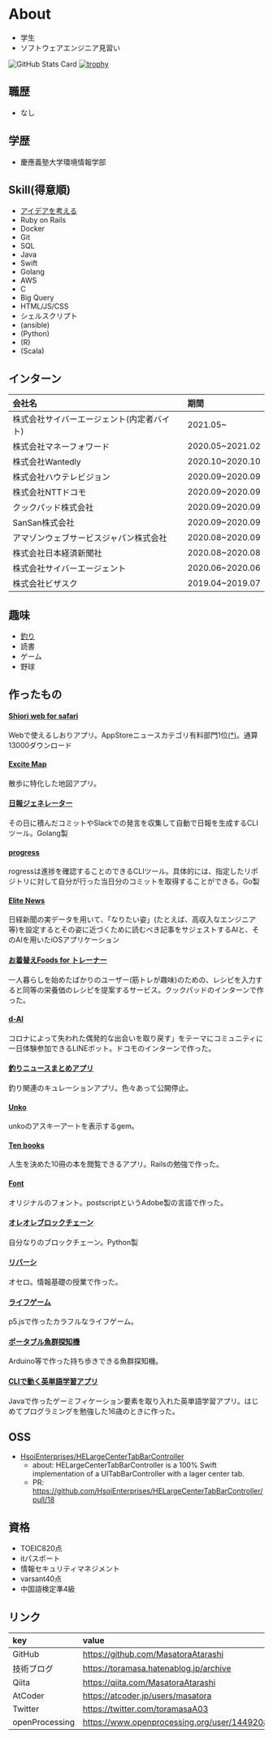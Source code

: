 # About
- 学生
- ソフトウェアエンジニア見習い

![GitHub Stats Card](https://github-readme-stats.vercel.app/api?username=MasatoraAtarashi&count_private=true)
[![trophy](https://github-profile-trophy.vercel.app/?username=MasatoraAtarashi)](https://github.com/ryo-ma/github-profile-trophy)

## 職歴
- なし

## 学歴
- 慶應義塾大学環境情報学部

## Skill(得意順)
- [アイデアを考える](https://qiita.com/MasatoraAtarashi/items/eec4642fe1e6ce79304d)
- Ruby on Rails
- Docker
- Git
- SQL
- Java
- Swift
- Golang
- AWS
- C
- Big Query
- HTML/JS/CSS
- シェルスクリプト
- (ansible)
- (Python)
- (R)
- (Scala)

## インターン
| 会社名 | 期間 |
| :--- | :----|
| 株式会社サイバーエージェント(内定者バイト) | 2021.05~ |
| 株式会社マネーフォワード | 2020.05~2021.02 |
| 株式会社Wantedly | 2020.10~2020.10 |
| 株式会社ハウテレビジョン | 2020.09~2020.09 |
| 株式会社NTTドコモ | 2020.09~2020.09 |
| クックパッド株式会社 | 2020.09~2020.09 |
| SanSan株式会社 | 2020.09~2020.09 |
| アマゾンウェブサービスジャパン株式会社 | 2020.08~2020.09 |
| 株式会社日本経済新聞社 | 2020.08~2020.08 |
| 株式会社サイバーエージェント | 2020.06~2020.06 |
| 株式会社ビザスク | 2019.04~2019.07 |

## 趣味
- [釣り](https://github.com/MasatoraAtarashi/portfolio/blob/master/%E3%83%9E%E3%82%B0%E3%83%AD.jpg)
- 読書
- ゲーム
- 野球

## 作ったもの
#### [Shiori web for safari](https://apps.apple.com/jp/app/shiori-web-for-safari/id1480539987?l=ja)
Webで使えるしおりアプリ。AppStoreニュースカテゴリ有料部門1位[(*)](https://github.com/MasatoraAtarashi/portfolio/blob/master/1%E3%81%AE%E3%82%B3%E3%83%94%E3%83%BC.jpeg)。通算13000ダウンロード

#### [Excite Map](https://apps.apple.com/jp/app/excite-map/id1510231873)
散歩に特化した地図アプリ。

#### [日報ジェネレーター](https://github.com/MasatoraAtarashi/nippo)
その日に積んだコミットやSlackでの発言を収集して自動で日報を生成するCLIツール。Golang製

#### [progress](https://github.com/MasatoraAtarashi/progress)
rogressは進捗を確認することのできるCLIツール。具体的には、指定したリポジトリに対して自分が行った当日分のコミットを取得することができる。Go製

#### [Elite News](https://www.slideshare.net/secret/4TSz4GvImmQwkg)
日経新聞の実データを用いて、「なりたい姿」(たとえば、高収入なエンジニア等)を設定するとその姿に近づくために読むべき記事をサジェストするAIと、そのAIを用いたiOSアプリケーション

#### [お着替えFoods for トレーナー](https://github.com/MasatoraAtarashi/cookpad-internship-2020-summer-pbl)
一人暮らしを始めたばかりのユーザー(筋トレが趣味)のための、レシピを入力すると同等の栄養価のレシピを提案するサービス。クックパッドのインターンで作った。

#### [d-AI](https://github.com/MasatoraAtarashi/docomo-hacathon-E)
コロナによって失われた偶発的な出会いを取り戻す」をテーマにコミュニティに一日体験参加できるLINEボット。ドコモのインターンで作った。

#### [釣りニュースまとめアプリ](https://apps.apple.com/jp/app/%E9%87%A3%E3%82%8A-%E3%83%8B%E3%83%A5%E3%83%BC%E3%82%B9%E3%81%BE%E3%81%A8%E3%82%81%E3%82%A2%E3%83%97%E3%83%AA/id1479366414)
釣り関連のキュレーションアプリ。色々あって公開停止。

#### [Unko](https://github.com/MasatoraAtarashi/unko)
unkoのアスキーアートを表示するgem。

#### [Ten books](https://ten-books.herokuapp.com/)
人生を決めた10冊の本を閲覧できるアプリ。Railsの勉強で作った。

#### [Font](https://github.com/MasatoraAtarashi/font)
オリジナルのフォント。postscriptというAdobe製の言語で作った。

#### [オレオレブロックチェーン](https://github.com/MasatoraAtarashi/Oreoreblockchain)
自分なりのブロックチェーン。Python製

#### [リバーシ](http://web.sfc.keio.ac.jp/~t17023ma/info2/final/Reversi/Reversi.html)
オセロ。情報基礎の授業で作った。

#### [ライフゲーム](https://openprocessing.org/sketch/649752)
p5.jsで作ったカラフルなライフゲーム。

#### [ポータブル魚群探知機](https://github.com/MasatoraAtarashi/Fish-finder)
Arduino等で作った持ち歩きできる魚群探知機。

#### [CLIで動く英単語学習アプリ](https://github.com/MasatoraAtarashi/WordQuiz)
Javaで作ったゲーミフィケーション要素を取り入れた英単語学習アプリ。はじめてプログラミングを勉強した16歳のときに作った。

## OSS
- [HsoiEnterprises/HELargeCenterTabBarController](https://github.com/HsoiEnterprises/HELargeCenterTabBarController)
  - about: HELargeCenterTabBarController is a 100% Swift implementation of a UITabBarController with a lager center tab.
  - PR: https://github.com/HsoiEnterprises/HELargeCenterTabBarController/pull/18

## 資格
- TOEIC820点
- itパスポート
- 情報セキュリティマネジメント
- varsant40点
- 中国語検定準4級

## リンク
| key | value |
| :--- | :----|
| GitHub | https://github.com/MasatoraAtarashi |
| 技術ブログ | https://toramasa.hatenablog.jp/archive |
| Qiita | https://qiita.com/MasatoraAtarashi |
| AtCoder | https://atcoder.jp/users/masatora |
| Twitter | https://twitter.com/toramasaA03 |
| openProcessing | https://www.openprocessing.org/user/144920#sketches |
